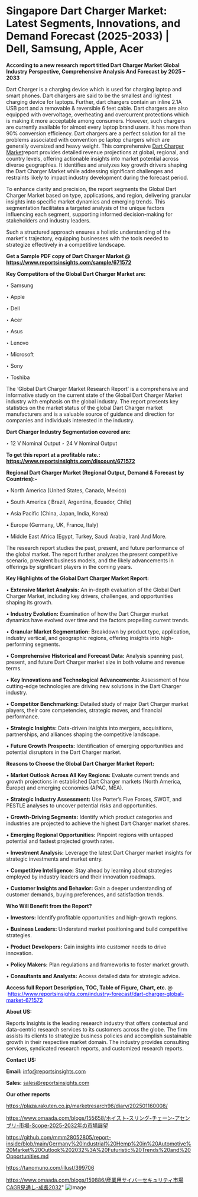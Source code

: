 # Singapore Dart Charger Market: Latest Segments, Innovations, and Demand Forecast (2025-2033) | Dell, Samsung, Apple, Acer

<strong>According to a new research report titled Dart Charger Market Global Industry Perspective, Comprehensive Analysis And Forecast by 2025 – 2033</strong>

Dart Charger is a charging device which is used for charging laptop and smart phones. Dart chargers are said to be the smallest and lightest charging device for laptops. Further, dart chargers contain an inline 2.1A USB port and a removable & reversible 6 feet cable. Dart chargers are also equipped with overvoltage, overheating and overcurrent protections which is making it more acceptable among consumers. However, such chargers are currently available for almost every laptop brand users. It has more than 90% conversion efficiency. Dart chargers are a perfect solution for all the problems associated with convention pc laptop chargers which are generally oversized and heavy weight. This comprehensive <a href=https://www.reportsinsights.com/sample/671572>Dart Charger Market</a>report provides detailed revenue projections at global, regional, and country levels, offering actionable insights into market potential across diverse geographies. It identifies and analyzes key growth drivers shaping the Dart Charger Market while addressing significant challenges and restraints likely to impact industry development during the forecast period.

To enhance clarity and precision, the report segments the Global Dart Charger Market based on type, applications, and region, delivering granular insights into specific market dynamics and emerging trends. This segmentation facilitates a targeted analysis of the unique factors influencing each segment, supporting informed decision-making for stakeholders and industry leaders.

Such a structured approach ensures a holistic understanding of the market's trajectory, equipping businesses with the tools needed to strategize effectively in a competitive landscape.

<strong>Get a Sample PDF copy of Dart Charger Market </strong><strong>@<a href=https://www.reportsinsights.com/sample/671572 style=color:#0000ff;> https://www.reportsinsights.com/sample/671572</a></strong></font>

<strong>Key Competitors of the Global Dart Charger Market are:</strong>

‣ Samsung

‣ Apple

‣ Dell

‣ Acer

‣ Asus

‣ Lenovo

‣ Microsoft

‣ Sony

‣ Toshiba

The ‘Global Dart Charger Market Research Report’ is a comprehensive and informative study on the current state of the Global Dart Charger Market industry with emphasis on the global industry. The report presents key statistics on the market status of the global Dart Charger market manufacturers and is a valuable source of guidance and direction for companies and individuals interested in the industry.

<strong>Dart Charger Industry Segmentation covered are:</strong>

‣ 12 V Nominal Output
‣ 24 V Nominal Output

<strong>To get this report at a profitable rate.: <a href=https://www.reportsinsights.com/discount/671572 style=color:#0000ff;>https://www.reportsinsights.com/discount/671572</a></strong></font>

<strong>Regional Dart Charger Market (Regional Output, Demand &amp; Forecast by Countries):-</strong>

• North America (United States, Canada, Mexico)

• South America ( Brazil, Argentina, Ecuador, Chile)

• Asia Pacific (China, Japan, India, Korea)

• Europe (Germany, UK, France, Italy)

• Middle East Africa (Egypt, Turkey, Saudi Arabia, Iran) And More.

The research report studies the past, present, and future performance of the global market. The report further analyzes the present competitive scenario, prevalent business models, and the likely advancements in offerings by significant players in the coming years.

<strong>Key Highlights of the Global Dart Charger Market Report:</strong>

• <strong>Extensive Market Analysis:</strong> An in-depth evaluation of the Global Dart Charger Market, including key drivers, challenges, and opportunities shaping its growth.

• <strong>Industry Evolution:</strong> Examination of how the Dart Charger market dynamics have evolved over time and the factors propelling current trends.

• <strong>Granular Market Segmentation:</strong> Breakdown by product type, application, industry vertical, and geographic regions, offering insights into high-performing segments.

• <strong>Comprehensive Historical and Forecast Data:</strong> Analysis spanning past, present, and future Dart Charger market size in both volume and revenue terms.

• <strong>Key Innovations and Technological Advancements:</strong> Assessment of how cutting-edge technologies are driving new solutions in the Dart Charger industry.

• <strong>Competitor Benchmarking:</strong> Detailed study of major Dart Charger market players, their core competencies, strategic moves, and financial performance.

• <strong>Strategic Insights:</strong> Data-driven insights into mergers, acquisitions, partnerships, and alliances shaping the competitive landscape.

• <strong>Future Growth Prospects:</strong> Identification of emerging opportunities and potential disruptors in the Dart Charger market.

<strong>Reasons to Choose the Global Dart Charger Market Report:</strong>

• <strong>Market Outlook Across All Key Regions:</strong> Evaluate current trends and growth projections in established Dart Charger markets (North America, Europe) and emerging economies (APAC, MEA).

• <strong>Strategic Industry Assessment:</strong> Use Porter’s Five Forces, SWOT, and PESTLE analyses to uncover potential risks and opportunities.

• <strong>Growth-Driving Segments:</strong> Identify which product categories and industries are projected to achieve the highest Dart Charger market shares.

• <strong>Emerging Regional Opportunities:</strong> Pinpoint regions with untapped potential and fastest projected growth rates.

• <strong>Investment Analysis:</strong> Leverage the latest Dart Charger market insights for strategic investments and market entry.

• <strong>Competitive Intelligence:</strong> Stay ahead by learning about strategies employed by industry leaders and their innovation roadmaps.

• <strong>Customer Insights and Behavior:</strong> Gain a deeper understanding of customer demands, buying preferences, and satisfaction trends.

<strong>Who Will Benefit from the Report?</strong>

• <strong>Investors:</strong> Identify profitable opportunities and high-growth regions.

• <strong>Business Leaders:</strong> Understand market positioning and build competitive strategies.

• <strong>Product Developers:</strong> Gain insights into customer needs to drive innovation.

• <strong>Policy Makers:</strong> Plan regulations and frameworks to foster market growth.

• <strong>Consultants and Analysts:</strong> Access detailed data for strategic advice.
</ul>
<strong>Access full Report Description, TOC, Table of Figure, Chart, etc. </strong>@  <a href=https://www.reportsinsights.com/industry-forecast/dart-charger-global-market-671572 style=color:#0000ff;>https://www.reportsinsights.com/industry-forecast/dart-charger-global-market-671572</a></font>

<strong><strong>About US</strong>:</strong>

Reports Insights is the leading research industry that offers contextual and data-centric research services to its customers across the globe. The firm assists its clients to strategize business policies and accomplish sustainable growth in their respective market domain. The industry provides consulting services, syndicated research reports, and customized research reports.

<strong>Contact US:</strong>

<p class=""""><b>Email:</b> <a href=mailto:info@reportsinsights.com>info@reportsinsights.com</a></p>
<p class=""""><b>Sales:</b> <a href=mailto:sales@reportsinsights.com>sales@reportsinsights.com</a></p>

<strong>Our other reports</strong>

<a href=https://plaza.rakuten.co.jp/marketresarch96/diary/202501160008/>https://plaza.rakuten.co.jp/marketresarch96/diary/202501160008/</a>

<a href=https://www.omaada.com/blogs/155658/ホイスト-スリング-チェーン-アセンブリ-市場-Scope-2025-2032年の市場展望>https://www.omaada.com/blogs/155658/ホイスト-スリング-チェーン-アセンブリ-市場-Scope-2025-2032年の市場展望</a>

<a href=https://github.com/mmm28052805/report-inside/blob/main/Germany%20Industrial%20Hemp%20in%20Automotive%20Market%20Outlook%202032%3A%20Futuristic%20Trends%20and%20Opportunities.md>https://github.com/mmm28052805/report-inside/blob/main/Germany%20Industrial%20Hemp%20in%20Automotive%20Market%20Outlook%202032%3A%20Futuristic%20Trends%20and%20Opportunities.md</a>

<a href=https://tanomuno.com/illust/399706>https://tanomuno.com/illust/399706</a>

<a href=https://www.omaada.com/blogs/159886/産業用サイバーセキュリティ市場CAGR見通し-成長2032>https://www.omaada.com/blogs/159886/産業用サイバーセキュリティ市場CAGR見通し-成長2032</a>"
![image](https://github.com/user-attachments/assets/5992402c-3ab1-4a0a-82da-c1b6c33da0f9)
